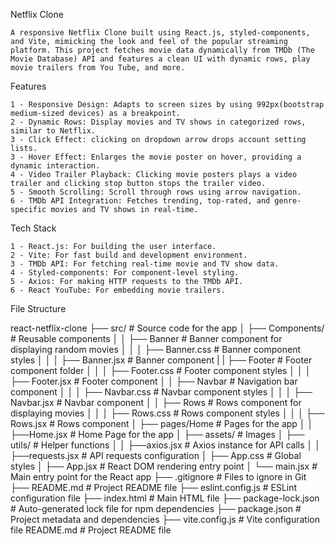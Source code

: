 Netflix Clone

    A responsive Netflix Clone built using React.js, styled-components, and Vite, mimicking the look and feel of the popular streaming platform. This project fetches movie data dynamically from TMDb (The Movie Database) API and features a clean UI with dynamic rows, play movie trailers from You Tube, and more.

Features

    1 - Responsive Design: Adapts to screen sizes by using 992px(bootstrap medium-sized devices) as a breakpoint.
    2 - Dynamic Rows: Display movies and TV shows in categorized rows, similar to Netflix.
    3 - Click Effect: clicking on dropdown arrow drops account setting lists.
    3 - Hover Effect: Enlarges the movie poster on hover, providing a dynamic interaction.
    4 - Video Trailer Playback: Clicking movie posters plays a video trailer and clicking stop button stops the trailer video.
    5 - Smooth Scrolling: Scroll through rows using arrow navigation.
    6 - TMDb API Integration: Fetches trending, top-rated, and genre-specific movies and TV shows in real-time.

Tech Stack

    1 - React.js: For building the user interface.
    2 - Vite: For fast build and development environment.
    3 - TMDb API: For fetching real-time movie and TV show data.
    4 - Styled-components: For component-level styling.
    5 - Axios: For making HTTP requests to the TMDb API.
    6 - React YouTube: For embedding movie trailers.

File Structure

react-netflix-clone
├── src/                       # Source code for the app
│   ├── Components/            # Reusable components
│   │   ├── Banner             # Banner component for displaying random movies
│   │   │   ├── Banner.css     # Banner component styles
│   │   │   ├── Banner.jsx     # Banner component
|   |   ├── Footer             # Footer component folder
│   │   │   ├── Footer.css     # Footer component styles
│   │   │   ├── Footer.jsx     # Footer component
│   │   ├── Navbar             # Navigation bar component
│   │   │   ├── Navbar.css     # Navbar component styles
│   │   │   ├── Navbar.jsx     # Navbar component
│   │   ├── Rows               # Rows component for displaying movies
│   │   │   ├── Rows.css       # Rows component styles
│   │   │   ├── Rows.jsx       # Rows component
│   ├── pages/Home             # Pages for the app
│   │   ├──Home.jsx            # Home Page for the app
│   ├── assets/                # Images
│   ├── utils/                 # Helper functions
│   │   ├──axios.jsx           # Axios instance for API calls
│   │   ├──requests.jsx        # API requests configuration
│   ├── App.css                # Global styles
│   ├── App.jsx                # React DOM rendering entry point
│   └── main.jsx               # Main entry point for the React app
├── .gitignore                 # Files to ignore in Git
├── README.md                  # Project README file
├── eslint.config.js           # ESLint configuration file
├── index.html                 # Main HTML file
├── package-lock.json          # Auto-generated lock file for npm dependencies
├── package.json               # Project metadata and dependencies
├── vite.config.js             # Vite configuration file
README.md                      # Project README file
